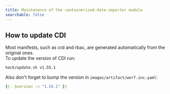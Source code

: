 ```yaml
---
title: Maintenance of the containerized-data-importer module 
searchable: false
---
```


How to update CDI
-----------------

Most manifests, such as crd and rbac, are generated automatically from the original ones.  
To update the version of CDI run:

```bash
hack/update.sh v1.55.1
```

Also don't forget to bump the version in `images/artifact/werf.inc.yaml`:

```yaml
{{- $version := "1.55.1" }}
```
